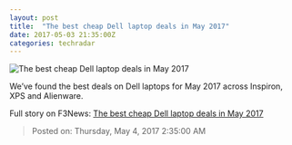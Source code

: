 ```yaml
---
layout: post
title:  "The best cheap Dell laptop deals in May 2017"
date: 2017-05-03 21:35:00Z
categories: techradar
---
```


![The best cheap Dell laptop deals in May 2017](http://cdn.mos.cms.futurecdn.net/yUcUadPQ2iSdaRNyXzVnmU-1200-80.jpg)

We’ve found the best deals on Dell laptops for May 2017 across Inspiron, XPS and Alienware.


Full story on F3News: [The best cheap Dell laptop deals in May 2017](http://www.f3nws.com/n/JHYxFH)

> Posted on: Thursday, May 4, 2017 2:35:00 AM
